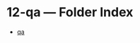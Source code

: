 <!--══════════════════════════════════════════════════
  ╔══════════════════════════════════════════════════════════════╗
  ║  ░  12-qa — Index  ░░░░░░░░░░░░░░░░░░░░░░░░░░░░░░░  ║
  ║                                                              ║
  ║                                                              ║
  ║                                                              ║
  ║                                                              ║
  ║           ╌╌  P L A C E H O L D E R  ╌╌                      ║
  ║                                                              ║
  ║                                                              ║
  ║                                                              ║
  ║                                                              ║
  ╚══════════════════════════════════════════════════════════════╝
    • WHAT ▸ Index of this folder
    • WHY  ▸ Quick navigation and discovery
    • HOW  ▸ Auto-generated; edit children, not this list
-->

# 12-qa — Folder Index

- [qa](./qa/README.md)

<!-- DOC META: VERSION=1.0 | UPDATED=2025-09-17T20:46:38Z -->
